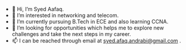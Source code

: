 - 👋 Hi, I’m Syed Aafaq.
- 👀 I’m interested in networking and telecom.
- 🌱 I’m currently pursuing B.Tech in ECE and also learning CCNA.
- 💞️ I’m looking for opportunities which helps me to explore new challenges and take the next steps in my career.
- 📫 I can be reached through email at syed.afaq.andrabi@gmail.com .

<!---
syedaafaq/syedaafaq is a ✨ special ✨ repository because its `README.md` (this file) appears on your GitHub profile.
You can click the Preview link to take a look at your changes.
--->
